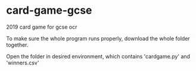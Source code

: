 # card-game-gcse
2019 card game for gcse ocr

To make sure the whole program runs properly, download the whole folder together.

Open the folder in desired environment, which contains 'cardgame.py' and 'winners.csv'
